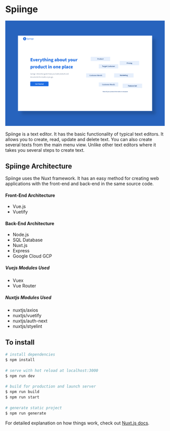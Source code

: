 # Spiinge 

![image](assets\images\github-logo.png) 


Spiinge is a text editor. It has the basic functionality of typical text editors. It allows you to create, read, update and delete text. You can also create several texts from the main menu view. Unlike other text editors where it takes you several steps to create text.

## Spiinge Architecture
Spiinge uses the Nuxt framework. It has an easy method for creating web applications with the front-end and back-end in the same source code.

#### Front-End Architecture
*  Vue.js
*  Vuetify


#### Back-End Architecture
*  Node.js
*  SQL Database
*  Nuxt.js
*  Express
*  Google Cloud GCP


##### Vuejs Modules Used
*  Vuex
*  Vue Router


##### Nuxtjs Modules Used
* nuxtjs/axios
* nuxtjs/vuetify
* nuxtjs/auth-next
* nuxtjs/styelint



## To install

```bash
# install dependencies
$ npm install

# serve with hot reload at localhost:3000
$ npm run dev

# build for production and launch server
$ npm run build
$ npm run start

# generate static project
$ npm run generate
```

For detailed explanation on how things work, check out [Nuxt.js docs](https://nuxtjs.org).

